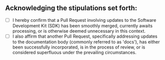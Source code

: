 ## Acknowledging the stipulations set forth:
 - [ ] I hereby confirm that a Pull Request involving updates to the Software Development Kit (SDK) has been smoothly merged, currently awaits processing, or is otherwise deemed unnecessary in this context.
 - [ ] I also affirm that another Pull Request, specifically addressing updates to the documentation body (commonly referred to as 'docs'), has either been successfully incorporated, is in the process of review, or is considered superfluous under the prevailing circumstances.

